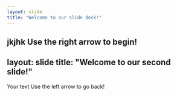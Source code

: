 ```yaml
---
layout: slide
title: "Welcome to our slide deck!"
---
```

jkjhk
Use the right arrow to begin!
---
layout: slide
title: "Welcome to our second slide!"
---
Your text
Use the left arrow to go back!
